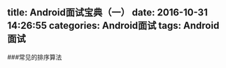 title: Android面试宝典（一）
date: 2016-10-31 14:26:55
categories: Android面试
tags:  Android面试
---


###常见的排序算法
